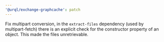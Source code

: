 ```yaml
---
'@urql/exchange-graphcache': patch
---
```


Fix multipart conversion, in the `extract-files` dependency (used by multipart-fetch) there is an explicit check for the constructor property of an object. This made the files unretrievable.
